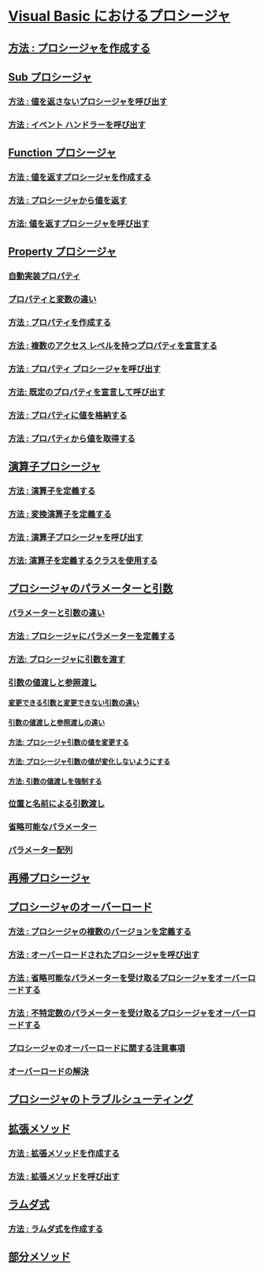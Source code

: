 # [Visual Basic におけるプロシージャ](index.md)
## [方法 : プロシージャを作成する](how-to-create-a-procedure.md)
## [Sub プロシージャ](sub-procedures.md)
### [方法 : 値を返さないプロシージャを呼び出す](how-to-call-a-procedure-that-does-not-return-a-value.md)
### [方法 : イベント ハンドラーを呼び出す](how-to-call-an-event-handler.md)
## [Function プロシージャ](function-procedures.md)
### [方法 : 値を返すプロシージャを作成する](how-to-create-a-procedure-that-returns-a-value.md)
### [方法 : プロシージャから値を返す](how-to-return-a-value-from-a-procedure.md)
### [方法: 値を返すプロシージャを呼び出す](how-to-call-a-procedure-that-returns-a-value.md)
## [Property プロシージャ](property-procedures.md)
### [自動実装プロパティ](auto-implemented-properties.md)
### [プロパティと変数の違い](differences-between-properties-and-variables.md)
### [方法 : プロパティを作成する](how-to-create-a-property.md)
### [方法 : 複数のアクセス レベルを持つプロパティを宣言する](how-to-declare-a-property-with-mixed-access-levels.md)
### [方法 : プロパティ プロシージャを呼び出す](how-to-call-a-property-procedure.md)
### [方法: 既定のプロパティを宣言して呼び出す](how-to-declare-and-call-a-default-property.md)
### [方法 : プロパティに値を格納する](how-to-put-a-value-in-a-property.md)
### [方法 : プロパティから値を取得する](how-to-get-a-value-from-a-property.md)
## [演算子プロシージャ](operator-procedures.md)
### [方法 : 演算子を定義する](how-to-define-an-operator.md)
### [方法 : 変換演算子を定義する](how-to-define-a-conversion-operator.md)
### [方法 : 演算子プロシージャを呼び出す](how-to-call-an-operator-procedure.md)
### [方法: 演算子を定義するクラスを使用する](how-to-use-a-class-that-defines-operators.md)
## [プロシージャのパラメーターと引数](procedure-parameters-and-arguments.md)
### [パラメーターと引数の違い](differences-between-parameters-and-arguments.md)
### [方法 : プロシージャにパラメーターを定義する](how-to-define-a-parameter-for-a-procedure.md)
### [方法: プロシージャに引数を渡す](how-to-pass-arguments-to-a-procedure.md)
### [引数の値渡しと参照渡し](passing-arguments-by-value-and-by-reference.md)
#### [変更できる引数と変更できない引数の違い](differences-between-modifiable-and-nonmodifiable-arguments.md)
#### [引数の値渡しと参照渡しの違い](differences-between-passing-an-argument-by-value-and-by-reference.md)
#### [方法: プロシージャ引数の値を変更する](how-to-change-the-value-of-a-procedure-argument.md)
#### [方法: プロシージャ引数の値が変化しないようにする](how-to-protect-a-procedure-argument-against-value-changes.md)
#### [方法: 引数の値渡しを強制する](how-to-force-an-argument-to-be-passed-by-value.md)
### [位置と名前による引数渡し](passing-arguments-by-position-and-by-name.md)
### [省略可能なパラメーター](optional-parameters.md)
### [パラメーター配列](parameter-arrays.md)
## [再帰プロシージャ](recursive-procedures.md)
## [プロシージャのオーバーロード](procedure-overloading.md)
### [方法 : プロシージャの複数のバージョンを定義する](how-to-define-multiple-versions-of-a-procedure.md)
### [方法 : オーバーロードされたプロシージャを呼び出す](how-to-call-an-overloaded-procedure.md)
### [方法 : 省略可能なパラメーターを受け取るプロシージャをオーバーロードする](how-to-overload-a-procedure-that-takes-optional-parameters.md)
### [方法 : 不特定数のパラメーターを受け取るプロシージャをオーバーロードする](how-to-overload-a-procedure-that-takes-an-indefinite-number-of-parameters.md)
### [プロシージャのオーバーロードに関する注意事項](considerations-in-overloading-procedures.md)
### [オーバーロードの解決](overload-resolution.md)
## [プロシージャのトラブルシューティング](troubleshooting-procedures.md)
## [拡張メソッド](extension-methods.md)
### [方法 : 拡張メソッドを作成する](how-to-write-an-extension-method.md)
### [方法 : 拡張メソッドを呼び出す](how-to-call-an-extension-method.md)
## [ラムダ式](lambda-expressions.md)
### [方法 : ラムダ式を作成する](how-to-create-a-lambda-expression.md)
## [部分メソッド](partial-methods.md)
